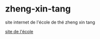 # zheng-xin-tang
site internet de l'école de thé zheng xin tang

[site de l'école](http://ya-lin-tea.github.io/zheng-xin-tang)
